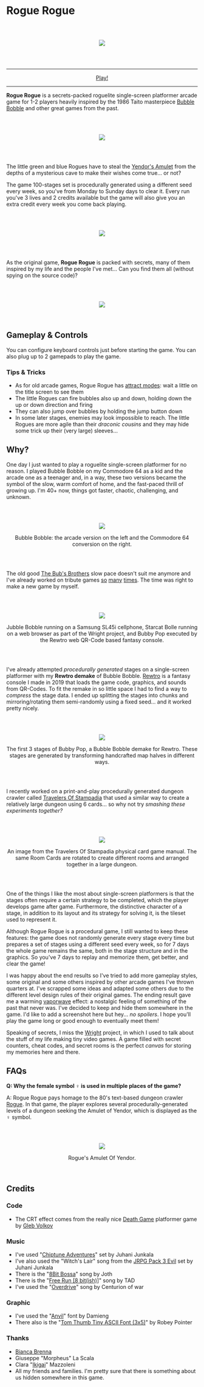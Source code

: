 # Rogue Rogue

<div align="center" style="margin:60px 0">
    <p><img src="markdown/logo.png"></p>
</div>

---

<div align="center">
    <a href="https://www.kesiev.com/roguerogue/">Play!</a><br>
</div>

---

**Rogue Rogue** is a secrets-packed roguelite single-screen platformer arcade game for 1-2 players heavily inspired by the 1986 Taito masterpiece [Bubble Bobble](https://en.wikipedia.org/wiki/Bubble_Bobble) and other great games from the past.

<div align="center" style="margin:60px 0">
    <p><img src="markdown/title.png"></p>
</div>

The little green and blue Rogues have to steal the [Yendor's Amulet](https://en.wikipedia.org/wiki/NetHack) from the depths of a mysterious cave to make their wishes come true... or not?

The game 100-stages set is procedurally generated using a different seed every week, so you've from Monday to Sunday days to clear it. Every run you've 3 lives and 2 credits available but the game will also give you an extra credit every week you come back playing.

<div align="center" style="margin:60px 0">
    <p><img src="markdown/shot1.png"></p>
</div>

As the original game, **Rogue Rogue** is packed with secrets, many of them inspired by my life and the people I've met... Can you find them all (without spying on the source code)?

<div align="center" style="margin:60px 0">
    <p><img src="markdown/shot2.png"></p>
</div>

## Gameplay & Controls

You can configure keyboard controls just before starting the game. You can also plug up to 2 gamepads to play the game.

### Tips & Tricks

  - As for old arcade games, Rogue Rogue has [attract modes](https://en.wikipedia.org/wiki/Glossary_of_video_game_terms#attract_mode): wait a little on the title screen to see them
  - The little Rogues can fire bubbles also up and down, holding down the up or down direction and firing
  - They can also jump over bubbles by holding the jump button down
  - In some later stages, enemies may look impossible to reach. The little Rogues are more agile than their _draconic cousins_ and they may hide some trick up their (very large) sleeves...

## Why?

One day I just wanted to play a roguelite single-screen platformer for no reason. I played Bubble Bobble on my Commodore 64 as a kid and the arcade one as a teenager and, in a way, these two versions became the symbol of the slow, warm comfort of home, and the fast-paced thrill of growing up. I'm 40+ now, things got faster, chaotic, challenging, and unknown.

<div align="center" style="margin:60px 0">
    <p><img src="markdown/arcadec64.png"></p>
    <p>Bubble Bobble: the arcade version on the left and the Commodore 64 conversion on the right.</p>
</div>

The old good [The Bub's Brothers](https://bub-n-bros.sourceforge.net/) slow pace doesn't suit me anymore and I've already worked on tribute games [so](http://www.kesiev.com/oldsite/jubble.htm) [many](http://www.kesiev.com/wright/issue/starcatbolle) [times](https://github.com/kesiev/rewtro/blob/master/carts/K-008-bubbypop.json). The time was right to make a new game by myself.

<div align="center" style="margin:60px 0">
    <p><img src="markdown/games.png"></p>
    <p>Jubble Bobble running on a Samsung SL45i cellphone, Starcat Bolle running on a web browser as part of the Wright project, and Bubby Pop executed by the Rewtro web QR-Code based fantasy console.</p>
</div>

I've already attempted _procedurally generated_ stages on a single-screen platformer with my **Rewtro demake** of Bubble Bobble. [Rewtro](https://github.com/kesiev/rewtro) is a fantasy console I made in 2019 that loads the game code, graphics, and sounds from QR-Codes. To fit the remake in so little space I had to find a way to _compress_ the stage data. I ended up splitting the stages into chunks and mirroring/rotating them semi-randomly using a fixed seed... and it worked pretty nicely.

<div align="center" style="margin:60px 0">
    <p><img src="markdown/bubbypop.png"></p>
    <p>The first 3 stages of Bubby Pop, a Bubble Bobble demake for Rewtro. These stages are generated by transforming handcrafted map halves in different ways.</p>
</div>

I recently worked on a print-and-play procedurally generated dungeon crawler called [Travelers Of Stampadia](https://github.com/kesiev/stampadia-travelers) that used a similar way to create a relatively large dungeon using 6 cards... so why not try _smashing these experiments together?_

<div align="center" style="margin:60px 0">
    <p><img src="markdown/stampadia.png"></p>
    <p>An image from the Travelers Of Stampadia physical card game manual. The same Room Cards are rotated to create different rooms and arranged together in a large dungeon.</p>
</div>

One of the things I like the most about single-screen platformers is that the stages often require a certain strategy to be completed, which the player develops game after game. Furthermore, the distinctive character of a stage, in addition to its layout and its strategy for solving it, is the tileset used to represent it.

Although Rogue Rogue is a procedural game, I still wanted to keep these features: the game does not randomly generate every stage every time but prepares a set of stages using a different seed every week, so for 7 days the whole game remains the same, both in the stage structure and in the graphics. So you've 7 days to replay and memorize them, get better, and clear the game!

I was happy about the end results so I've tried to add more gameplay styles, some original and some others inspired by other arcade games I've thrown quarters at. I've scrapped some ideas and adapted some others due to the different level design rules of their original games. The ending result gave me a warming [vaporwave](https://en.wikipedia.org/wiki/Vaporwave) effect: a nostalgic feeling of something of the past that never was. I've decided to keep and hide them somewhere in the game. I'd like to add a screenshot here but hey... _no spoilers_. I hope you'll play the game long or good enough to eventually meet them!

Speaking of secrets, I miss the [Wright](https://github.com/kesiev/wright) project, in which I used to talk about the stuff of my life making tiny video games. A game filled with secret counters, cheat codes, and secret rooms is the perfect _canvas_ for storing my memories here and there.

## FAQs

**Q: Why the female symbol &female; is used in multiple places of the game?**

A: Rogue Rogue pays homage to the 80's text-based dungeon crawler [Rogue](https://en.wikipedia.org/wiki/Rogue_(video_game)). In that game, the player explores several procedurally-generated levels of a dungeon seeking the Amulet of Yendor, which is displayed as the &female; symbol.

<div align="center" style="margin:60px 0">
    <p><img src="markdown/yendor.png"></p>
    <p>Rogue's Amulet Of Yendor.</p>
</div>

## Credits

### Code

  - The CRT effect comes from the really nice [Death Game](https://github.com/malec-palec/death-game) platformer game by [Gleb Volkov](https://github.com/malec-palec)
  
### Music

  - I've used "[Chiptune Adventures](https://opengameart.org/content/4-chiptunes-adventure)" set by Juhani Junkala
  - I've also used the "Witch's Lair" song from the [JRPG Pack 3 Evil](https://opengameart.org/content/jrpg-pack-3-evil) set by Juhani Junkala
  - There is the "[8Bit Bossa](https://opengameart.org/content/bossa-nova)" song by Joth
  - There is the "[Free Run [8 bit(ish)]](https://opengameart.org/content/free-run-8-bitish)" song by TAD
  - I've used the "[Overdrive](https://opengameart.org/content/overdrive)" song by Centurion of war
  
### Graphic

  - I've used the "[Anvil](https://damieng.com/typography/zx-origins/anvil/)" font by Damieng
  - There also is the "[Tom Thumb Tiny ASCII Font (3x5)](https://opengameart.org/content/tom-thumb-tiny-ascii-font-3x5)" by Robey Pointer

### Thanks

  - [Bianca Brenna](http://www.linearkey.net/)
  - Giuseppe "Morpheus" La Scala
  - Clara "[Ikigai](https://www.facebook.com/ikigaicustom)" Mazzoleni
  - All my friends and families. I'm pretty sure that there is something about us hidden somewhere in this game.

